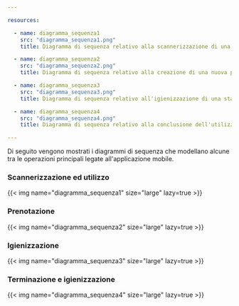 ```yaml
---

resources:

  - name: diagramma_sequenza1
    src: "diagramma_sequenza1.png"
    title: Diagramma di sequenza relativo alla scannerizzazione di una postazione libera e conseguente prenotazione istantanea

  - name: diagramma_sequenza2
    src: "diagramma_sequenza2.png"
    title: Diagramma di sequenza relativo alla creazione di una nuova prenotazione

  - name: diagramma_sequenza3
    src: "diagramma_sequenza3.png"
    title: Diagramma di sequenza relativo all'igienizzazione di una stanza

  - name: diagramma_sequenza4
    src: "diagramma_sequenza4.png"
    title: Diagramma di sequenza relativo alla conclusione dell'utilizzo di una postazione e pulizia della stessa

---
```

Di seguito vengono mostrati i diagrammi di sequenza che modellano alcune tra le operazioni principali legate all'applicazione mobile.

### Scannerizzazione ed utilizzo
{{< img name="diagramma_sequenza1" size="large" lazy=true >}}

### Prenotazione
{{< img name="diagramma_sequenza2" size="large" lazy=true >}}

### Igienizzazione
{{< img name="diagramma_sequenza3" size="large" lazy=true >}}

### Terminazione e igienizzazione
{{< img name="diagramma_sequenza4" size="large" lazy=true >}}
